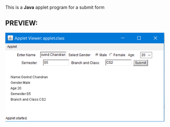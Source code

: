 This is a **Java** applet program for a submit form

## PREVIEW:

<img src="https://github.com/chandran-jr/Javascript/blob/master/java-applet-form/submit.PNG">

